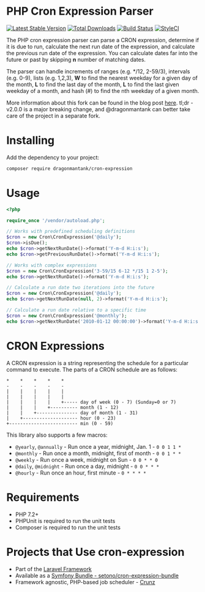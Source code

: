# PHP Cron Expression Parser

[![Latest Stable Version](https://poser.pugx.org/dragonmantank/cron-expression/v/stable.png)](https://packagist.org/packages/dragonmantank/cron-expression) [![Total Downloads](https://poser.pugx.org/dragonmantank/cron-expression/downloads.png)](https://packagist.org/packages/dragonmantank/cron-expression) [![Build Status](https://secure.travis-ci.org/dragonmantank/cron-expression.png)](http://travis-ci.org/dragonmantank/cron-expression) [![StyleCI](https://github.styleci.io/repos/103715337/shield?branch=master)](https://github.styleci.io/repos/103715337)

The PHP cron expression parser can parse a CRON expression, determine if it is
due to run, calculate the next run date of the expression, and calculate the previous
run date of the expression. You can calculate dates far into the future or past by
skipping **n** number of matching dates.

The parser can handle increments of ranges (e.g. \*/12, 2-59/3), intervals (e.g. 0-9),
lists (e.g. 1,2,3), **W** to find the nearest weekday for a given day of the month, **L** to
find the last day of the month, **L** to find the last given weekday of a month, and hash
(#) to find the nth weekday of a given month.

More information about this fork can be found in the blog post [here](http://ctankersley.com/2017/10/12/cron-expression-update/). tl;dr - v2.0.0 is a major breaking change, and @dragonmantank can better take care of the project in a separate fork.

# Installing

Add the dependency to your project:

```bash
composer require dragonmantank/cron-expression
```

# Usage

```php
<?php

require_once '/vendor/autoload.php';

// Works with predefined scheduling definitions
$cron = new Cron\CronExpression('@daily');
$cron->isDue();
echo $cron->getNextRunDate()->format('Y-m-d H:i:s');
echo $cron->getPreviousRunDate()->format('Y-m-d H:i:s');

// Works with complex expressions
$cron = new Cron\CronExpression('3-59/15 6-12 */15 1 2-5');
echo $cron->getNextRunDate()->format('Y-m-d H:i:s');

// Calculate a run date two iterations into the future
$cron = new Cron\CronExpression('@daily');
echo $cron->getNextRunDate(null, 2)->format('Y-m-d H:i:s');

// Calculate a run date relative to a specific time
$cron = new Cron\CronExpression('@monthly');
echo $cron->getNextRunDate('2010-01-12 00:00:00')->format('Y-m-d H:i:s');
```

# CRON Expressions

A CRON expression is a string representing the schedule for a particular command to execute. The parts of a CRON schedule are as follows:

    *    *    *    *    *
    -    -    -    -    -
    |    |    |    |    |
    |    |    |    |    |
    |    |    |    |    +----- day of week (0 - 7) (Sunday=0 or 7)
    |    |    |    +---------- month (1 - 12)
    |    |    +--------------- day of month (1 - 31)
    |    +-------------------- hour (0 - 23)
    +------------------------- min (0 - 59)

This library also supports a few macros:

-   `@yearly`, `@annually` - Run once a year, midnight, Jan. 1 - `0 0 1 1 *`
-   `@monthly` - Run once a month, midnight, first of month - `0 0 1 * *`
-   `@weekly` - Run once a week, midnight on Sun - `0 0 * * 0`
-   `@daily`, `@midnight` - Run once a day, midnight - `0 0 * * *`
-   `@hourly` - Run once an hour, first minute - `0 * * * *`

# Requirements

-   PHP 7.2+
-   PHPUnit is required to run the unit tests
-   Composer is required to run the unit tests

# Projects that Use cron-expression

-   Part of the [Laravel Framework](https://github.com/laravel/framework/)
-   Available as a [Symfony Bundle - setono/cron-expression-bundle](https://github.com/Setono/CronExpressionBundle)
-   Framework agnostic, PHP-based job scheduler - [Crunz](https://github.com/lavary/crunz)
